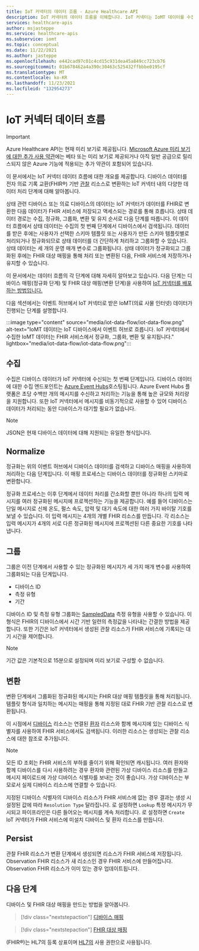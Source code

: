 ```yaml
---
title: IoT 커넥터의 데이터 흐름 - Azure Healthcare API
description: IoT 커넥터의 데이터 흐름을 이해합니다. IoT 커넥터는 IoMT 데이터를 수집, 정규화, 그룹화, 변환 및 FHIR 서비스에 유지합니다.
services: healthcare-apis
author: msjasteppe
ms.service: healthcare-apis
ms.subservice: iomt
ms.topic: conceptual
ms.date: 11/22/2021
ms.author: jasteppe
ms.openlocfilehash: e442cad97c01c4cd15c931dea45a849cc723cb76
ms.sourcegitcommit: 01b678462a4a390c30463c525432ffbbbe0195cf
ms.translationtype: MT
ms.contentlocale: ko-KR
ms.lasthandoff: 11/23/2021
ms.locfileid: "132954273"
---
```

# <a name="iot-connector-data-flow"></a>IoT 커넥터 데이터 흐름

> [!IMPORTANT]
> Azure Healthcare API는 현재 미리 보기로 제공됩니다. [Microsoft Azure 미리 보기에 대한 추가 사용 약관](https://azure.microsoft.com/support/legal/preview-supplemental-terms/)에는 베타 또는 미리 보기로 제공되거나 아직 일반 공급으로 릴리스되지 않은 Azure 기능에 적용되는 추가 약관이 포함되어 있습니다.

이 문서에서는 IoT 커넥터 데이터 흐름에 대한 개요를 제공합니다. 디바이스 데이터를 전자 의료 기록 교환(FHIR&#174;) 기반 [관찰](https://www.hl7.org/fhir/observation.html) 리소스로 변환하는 IoT 커넥터 내의 다양한 데이터 처리 단계에 대해 알아봅니다.

상태 관련 디바이스 또는 의료 디바이스의 데이터는 IoT 커넥터가 데이터를 FHIR로 변환한 다음 데이터가 FHIR 서비스에 저장되고 액세스되는 경로를 통해 흐릅니다. 상태 데이터 경로는 수집, 정규화, 그룹화, 변환 및 유지 순서로 다음 단계를 따릅니다. 이 데이터 흐름에서 상태 데이터는 수집의 첫 번째 단계에서 디바이스에서 검색됩니다. 데이터를 받은 후에는 사용자가 선택한 스키마 템플릿 또는 사용자가 만든 스키마 템플릿별로 처리되거나 정규화되므로 상태 데이터를 더 간단하게 처리하고 그룹화할 수 있습니다. 상태 데이터는 세 개의 운영 매개 변수로 그룹화됩니다. 상태 데이터가 정규화되고 그룹화된 후에는 FHIR 대상 매핑을 통해 처리 또는 변환된 다음, FHIR 서비스에 저장하거나 유지할 수 있습니다.

이 문서에서는 데이터 흐름의 각 단계에 대해 자세히 알아보고 있습니다. 다음 단계는 디바이스 매핑(정규화 단계) 및 FHIR 대상 매핑(변환 단계)을 사용하여 [IoT 커넥터를 배포하는 방법입니다.](deploy-iot-connector-in-azure.md)

다음 섹션에서는 이벤트 허브에서 IoT 커넥터로 받은 IoMT(의료 사물 인터넷) 데이터가 진행되는 단계를 설명합니다.

:::image type="content" source="media/iot-data-flow/iot-data-flow.png" alt-text="IoMT 데이터는 IoT 디바이스에서 이벤트 허브로 흐릅니다. IoT 커넥터에서 수집한 IoMT 데이터는 FHIR 서비스에서 정규화, 그룹화, 변환 및 유지됩니다." lightbox="media/iot-data-flow/iot-data-flow.png":::

## <a name="ingest"></a>수집
수집은 디바이스 데이터가 IoT 커넥터에 수신되는 첫 번째 단계입니다. 디바이스 데이터에 대한 수집 엔드포인트는 [Azure Event Hubs](../../event-hubs/index.yml)호스팅됩니다. Azure Event Hubs 플랫폼은 초당 수백만 개의 메시지를 수신하고 처리하는 기능을 통해 높은 규모와 처리량을 지원합니다. 또한 IoT 커넥터에서 메시지를 비동기적으로 사용할 수 있어 디바이스 데이터가 처리되는 동안 디바이스가 대기할 필요가 없습니다.

> [!NOTE]
> JSON은 현재 디바이스 데이터에 대해 지원되는 유일한 형식입니다.

## <a name="normalize"></a>Normalize
정규화는 위의 이벤트 허브에서 디바이스 데이터를 검색하고 디바이스 매핑을 사용하여 처리하는 다음 단계입니다. 이 매핑 프로세스는 디바이스 데이터를 정규화된 스키마로 변환합니다. 

정규화 프로세스는 이후 단계에서 데이터 처리를 간소화할 뿐만 아니라 하나의 입력 메시지를 여러 정규화된 메시지에 프로젝션하는 기능을 제공합니다. 예를 들어 디바이스는 단일 메시지로 신체 온도, 펄스 속도, 압력 및 대기 속도에 대한 여러 가지 바이탈 기호를 보낼 수 있습니다. 이 입력 메시지는 4개의 개별 FHIR 리소스를 만듭니다. 각 리소스는 입력 메시지가 4개의 서로 다른 정규화된 메시지에 프로젝션된 다른 중요한 기호를 나타냅니다.

## <a name="group"></a>그룹
그룹은 이전 단계에서 사용할 수 있는 정규화된 메시지가 세 가지 매개 변수를 사용하여 그룹화되는 다음 단계입니다.

* 디바이스 ID
* 측정 유형 
* 기간

디바이스 ID 및 측정 유형 그룹화는 [SampledData](https://www.hl7.org/fhir/datatypes.html#SampledData) 측정 유형을 사용할 수 있습니다. 이 형식은 FHIR의 디바이스에서 시간 기반 일련의 측정값을 나타내는 간결한 방법을 제공합니다. 또한 기간은 IoT 커넥터에서 생성된 관찰 리소스가 FHIR 서비스에 기록되는 대기 시간을 제어합니다.

> [!NOTE]
> 기간 값은 기본적으로 15분으로 설정되며 미리 보기로 구성할 수 없습니다.

## <a name="transform"></a>변환
변환 단계에서 그룹화된 정규화된 메시지는 FHIR 대상 매핑 템플릿을 통해 처리됩니다. 템플릿 형식과 일치하는 메시지는 매핑을 통해 지정된 대로 FHIR 기반 관찰 리소스로 변환됩니다.

이 시점에서 [디바이스](https://www.hl7.org/fhir/device.html) 리소스는 연결된 [환자](https://www.hl7.org/fhir/patient.html) 리소스와 함께 메시지에 있는 디바이스 식별자를 사용하여 FHIR 서비스에서도 검색됩니다. 이러한 리소스는 생성되는 관찰 리소스에 대한 참조로 추가됩니다.

> [!NOTE]
> 모든 ID 조회는 FHIR 서비스의 부하를 줄이기 위해 확인되면 캐시됩니다. 여러 환자와 함께 디바이스를 다시 사용하려는 경우 환자와 관련된 가상 디바이스 리소스를 만들고 메시지 페이로드에 가상 디바이스 식별자를 보내는 것이 좋습니다. 가상 디바이스는 부모로서 실제 디바이스 리소스에 연결할 수 있습니다.

지정된 디바이스 식별자의 디바이스 리소스가 FHIR 서비스에 없는 경우 결과는 생성 시 설정된 값에 따라 `Resolution Type` 달라집니다. 로 설정하면 `Lookup` 특정 메시지가 무시되고 파이프라인은 다른 들어오는 메시지를 계속 처리합니다. 로 설정하면 `Create` IoT 커넥터가 FHIR 서비스에 미설치 디바이스 및 환자 리소스를 만듭니다.  

## <a name="persist"></a>Persist
관찰 FHIR 리소스가 변환 단계에서 생성되면 리소스가 FHIR 서비스에 저장됩니다. Observation FHIR 리소스가 새 리소스인 경우 FHIR 서비스에 만들어집니다. Observation FHIR 리소스가 이미 있는 경우 업데이트됩니다.

## <a name="next-steps"></a>다음 단계

디바이스 및 FHIR 대상 매핑을 만드는 방법을 알아봅니다.

> [!div class="nextstepaction"]
> [디바이스 매핑](how-to-use-device-mappings.md)

> [!div class="nextstepaction"]
> [FHIR 대상 매핑](how-to-use-fhir-mappings.md)

(FHIR&#174;)는 HL7의 등록 상표이며 [HL7의](https://hl7.org/fhir/) 사용 권한으로 사용됩니다.
